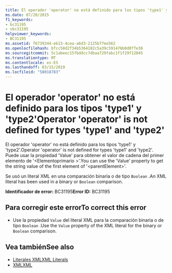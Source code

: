 ```yaml
---
title: El operador 'operator' no está definido para los tipos 'type1' y 'type2'
ms.date: 07/20/2015
f1_keywords:
- bc31195
- vbc31195
helpviewer_keywords:
- BC31195
ms.assetid: f6739344-eb13-4cea-a6d3-2125b77ee562
ms.openlocfilehash: bfcc58d2f34b5364182c5a39c591476b0d0ffe38
ms.sourcegitcommit: 5c1abeec15fbddcc7dbaa729fabc1f1f29f12045
ms.translationtype: MT
ms.contentlocale: es-ES
ms.lasthandoff: 03/15/2019
ms.locfileid: "58018783"
---
```

# <a name="operator-operator-is-not-defined-for-types-type1-and-type2"></a><span data-ttu-id="dbab5-102">El operador 'operator' no está definido para los tipos 'type1' y 'type2'</span><span class="sxs-lookup"><span data-stu-id="dbab5-102">Operator 'operator' is not defined for types 'type1' and 'type2'</span></span>
<span data-ttu-id="dbab5-103">El operador 'operator' no está definido para los tipos 'type1' y 'type2'.</span><span class="sxs-lookup"><span data-stu-id="dbab5-103">Operator 'operator' is not defined for types 'type1' and 'type2'.</span></span> <span data-ttu-id="dbab5-104">Puede usar la propiedad 'Value' para obtener el valor de cadena del primer elemento de '\<Elementoprimario >'.</span><span class="sxs-lookup"><span data-stu-id="dbab5-104">You can use the 'Value' property to get the string value of the first element of '\<parentElement>'.</span></span>  
  
 <span data-ttu-id="dbab5-105">Se usó un literal XML en una comparación binaria o de tipo `Boolean` .</span><span class="sxs-lookup"><span data-stu-id="dbab5-105">An XML literal has been used in a binary or `Boolean` comparison.</span></span>  
  
 <span data-ttu-id="dbab5-106">**Identificador de error:** BC31195</span><span class="sxs-lookup"><span data-stu-id="dbab5-106">**Error ID:** BC31195</span></span>  
  
## <a name="to-correct-this-error"></a><span data-ttu-id="dbab5-107">Para corregir este error</span><span class="sxs-lookup"><span data-stu-id="dbab5-107">To correct this error</span></span>  
  
-   <span data-ttu-id="dbab5-108">Use la propiedad `Value` del literal XML para la comparación binaria o de tipo `Boolean` .</span><span class="sxs-lookup"><span data-stu-id="dbab5-108">Use the `Value` property of the XML literal for the binary or `Boolean` comparison.</span></span>  
  
## <a name="see-also"></a><span data-ttu-id="dbab5-109">Vea también</span><span class="sxs-lookup"><span data-stu-id="dbab5-109">See also</span></span>

- [<span data-ttu-id="dbab5-110">Literales XML</span><span class="sxs-lookup"><span data-stu-id="dbab5-110">XML Literals</span></span>](../../visual-basic/language-reference/xml-literals/index.md)
- [<span data-ttu-id="dbab5-111">XML</span><span class="sxs-lookup"><span data-stu-id="dbab5-111">XML</span></span>](../../visual-basic/programming-guide/language-features/xml/index.md)
